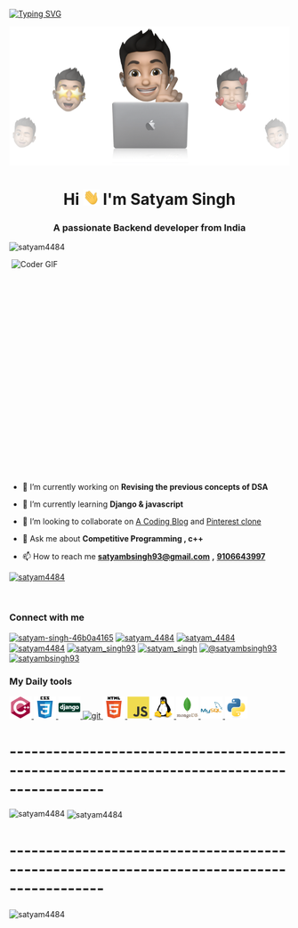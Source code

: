 [![Typing SVG](https://readme-typing-svg.herokuapp.com?color=1A93F7&size=25&center=true&width=600&lines=Welcome+to+My+Repository+!+Do+Contribute+)](https://git.io/typing-svg)

<p align="center"><img src="https://raw.githubusercontent.com/KevinPatel04/KevinPatel04/master/cover-thompson.png"></p>
<h1 align="center">Hi <img src="https://github.com/ankitwarbhe/ankitwarbhe/blob/master/Hi.gif" width="29px"> I'm Satyam Singh</h1>
<h3 align="center">A passionate Backend developer from India</h3>


<p align="left"> <img src="https://komarev.com/ghpvc/?username=satyam4484&label=Profile%20views&color=0e75b6&style=flat" alt="satyam4484" /> </p>
<img align="right" src="https://github.com/ankitwarbhe/ankitwarbhe/blob/master/developer.gif" alt="Coder GIF" width="500" height="400">

- 🔭 I’m currently working on **Revising the previous concepts of DSA**

- 🌱 I’m currently learning **Django & javascript**

- 👯 I’m looking to collaborate on [A Coding Blog](https://github.com/satyam4484/A_Coding_Blog) and [Pinterest clone](https://github.com/satyam4484/Pinterest---clone)

- 💬 Ask me about **Competitive Programming , c++**

- 📫 How to reach me **satyambsingh93@gmail.com** **,** **[9106643997](9106643997)**



<p align="left"> <a href="https://github.com/ryo-ma/github-profile-trophy"><img src="https://github-profile-trophy.vercel.app/?username=satyam4484" alt="satyam4484" /></a> </p>

<p align="left"> <a href="https://twitter.com/" target="blank"><img src="https://img.shields.io/twitter/follow/?logo=twitter&style=for-the-badge" alt="" /></a> </p>

<h3 align="left">Connect with me</h3>
<p align="left">
<a href="https://linkedin.com/in/satyam-singh-46b0a4165" target="blank"><img align="center" src="https://raw.githubusercontent.com/rahuldkjain/github-profile-readme-generator/master/src/images/icons/Social/linked-in-alt.svg" alt="satyam-singh-46b0a4165" height="30" width="40" /></a>
<a href="https://instagram.com/satyam_4484" target="blank"><img align="center" src="https://raw.githubusercontent.com/rahuldkjain/github-profile-readme-generator/master/src/images/icons/Social/instagram.svg" alt="satyam_4484" height="30" width="40" /></a>
<a href="https://www.codechef.com/users/satyam_4484" target="blank"><img align="center" src="https://cdn.jsdelivr.net/npm/simple-icons@3.1.0/icons/codechef.svg" alt="satyam_4484" height="30" width="40" /></a>
<a href="https://www.hackerrank.com/satyam4484" target="blank"><img align="center" src="https://raw.githubusercontent.com/rahuldkjain/github-profile-readme-generator/master/src/images/icons/Social/hackerrank.svg" alt="satyam4484" height="30" width="40" /></a>
<a href="https://codeforces.com/profile/satyam_singh93" target="blank"><img align="center" src="https://cdn.jsdelivr.net/npm/simple-icons@3.0.1/icons/codeforces.svg" alt="satyam_singh93" height="30" width="40" /></a>
<a href="https://www.leetcode.com/satyam_singh" target="blank"><img align="center" src="https://raw.githubusercontent.com/rahuldkjain/github-profile-readme-generator/master/src/images/icons/Social/leet-code.svg" alt="satyam_singh" height="30" width="40" /></a>
<a href="https://www.hackerearth.com/@satyambsingh93" target="blank"><img align="center" src="https://raw.githubusercontent.com/rahuldkjain/github-profile-readme-generator/master/src/images/icons/Social/hackerearth.svg" alt="@satyambsingh93" height="30" width="40" /></a>
<a href="https://auth.geeksforgeeks.org/user/satyambsingh93" target="blank"><img align="center" src="https://raw.githubusercontent.com/rahuldkjain/github-profile-readme-generator/master/src/images/icons/Social/geeks-for-geeks.svg" alt="satyambsingh93" height="30" width="40" /></a>
</p>



<h3 align="left">My Daily tools </h3>
<p align="left"> <a href="https://www.w3schools.com/cpp/" target="_blank"> <img src="https://raw.githubusercontent.com/devicons/devicon/master/icons/cplusplus/cplusplus-original.svg" alt="cplusplus" width="40" height="40"/> </a> <a href="https://www.w3schools.com/css/" target="_blank"> <img src="https://raw.githubusercontent.com/devicons/devicon/master/icons/css3/css3-original-wordmark.svg" alt="css3" width="40" height="40"/> </a> <a href="https://www.djangoproject.com/" target="_blank"> <img src="https://raw.githubusercontent.com/devicons/devicon/master/icons/django/django-original.svg" alt="django" width="40" height="40"/> </a> <a href="https://git-scm.com/" target="_blank"> <img src="https://www.vectorlogo.zone/logos/git-scm/git-scm-icon.svg" alt="git" width="40" height="40"/> </a> <a href="https://www.w3.org/html/" target="_blank"> <img src="https://raw.githubusercontent.com/devicons/devicon/master/icons/html5/html5-original-wordmark.svg" alt="html5" width="40" height="40"/> </a> <a href="https://developer.mozilla.org/en-US/docs/Web/JavaScript" target="_blank"> <img src="https://raw.githubusercontent.com/devicons/devicon/master/icons/javascript/javascript-original.svg" alt="javascript" width="40" height="40"/> </a> <a href="https://www.linux.org/" target="_blank"> <img src="https://raw.githubusercontent.com/devicons/devicon/master/icons/linux/linux-original.svg" alt="linux" width="40" height="40"/> </a> <a href="https://www.mongodb.com/" target="_blank"> <img src="https://raw.githubusercontent.com/devicons/devicon/master/icons/mongodb/mongodb-original-wordmark.svg" alt="mongodb" width="40" height="40"/> </a> <a href="https://www.mysql.com/" target="_blank"> <img src="https://raw.githubusercontent.com/devicons/devicon/master/icons/mysql/mysql-original-wordmark.svg" alt="mysql" width="40" height="40"/> </a> <a href="https://www.python.org" target="_blank"> <img src="https://raw.githubusercontent.com/devicons/devicon/master/icons/python/python-original.svg" alt="python" width="40" height="40"/> </a> </p>



# -----------------------------------------------------------------------------------------
<p><img align="left" src="https://github-readme-stats.vercel.app/api/top-langs?username=satyam4484&show_icons=true&locale=en&layout=compact" alt="satyam4484" /></p>

<p>&nbsp;<img align="center" src="https://github-readme-stats.vercel.app/api?username=satyam4484&show_icons=true&locale=en" alt="satyam4484" /></p>

# -----------------------------------------------------------------------------------------
<p><img align="center" src="https://github-readme-streak-stats.herokuapp.com/?user=satyam4484&" alt="satyam4484" /></p>

